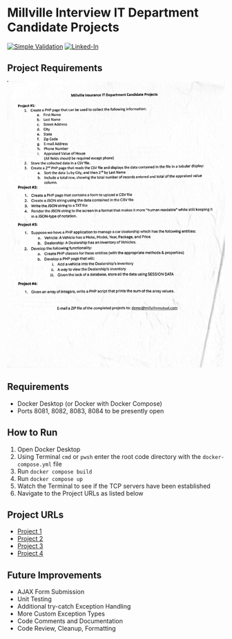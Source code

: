 # Millville Interview IT Department Candidate Projects

[![Simple Validation](https://github.com/czenzel/MillvilleMutualDemo/actions/workflows/validate.yml/badge.svg)](https://github.com/czenzel/MillvilleMutualDemo/actions/workflows/validate.yml) [![Linked-In](https://img.shields.io/badge/LinkedIn-0077B5?style=for-the-badge&logo=linkedin&logoColor=white)](https://linkedin.com/in/chriszenzel)

## Project Requirements

![202402interviewproject.jpg](202402interviewproject.jpg)

## Requirements

* Docker Desktop (or Docker with Docker Compose)
* Ports 8081, 8082, 8083, 8084 to be presently open

## How to Run

1. Open Docker Desktop
2. Using Terminal `cmd` or `pwsh` enter the root code directory with the `docker-compose.yml` file
3. Run `docker compose build`
4. Run `docker compose up`
5. Watch the Terminal to see if the TCP servers have been established
6. Navigate to the Project URLs as listed below

## Project URLs

* [Project 1](http://localhost:8081)
* [Project 2](http://localhost:8082)
* [Project 3](http://localhost:8083)
* [Project 4](http://localhost:8084)

## Future Improvements

* AJAX Form Submission
* Unit Testing
* Additional try-catch Exception Handling
* More Custom Exception Types
* Code Comments and Documentation
* Code Review, Cleanup, Formatting
